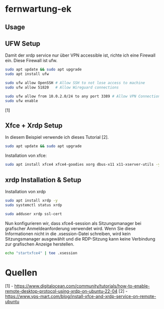 # fernwartung-ek

## Usage


## UFW Setup
 
Damit der xrdp service nur über VPN accessible ist, richte ich eine Firewall ein. Diese Firewall ist ufw.

```bash
sudo apt update && sudo apt upgrade
sudo apt install ufw
```

```bash
sudo ufw allow OpenSSH # Allow SSH to not lose access to machine
sudo ufw allow 51820   # Allow Wireguard connections

sudo ufw allow from 10.0.2.0/24 to any port 3389 # Allow VPN Connection
sudo ufw enable
```


[1]

## Xfce + Xrdp Setup
In diesem Beispiel verwende ich dieses Tutorial [2].

```bash
sudo apt update && sudo apt upgrade
```
Installation von xfce:

```bash
sudo apt install xfce4 xfce4-goodies xorg dbus-x11 x11-xserver-utils -y
```

## xrdp Installation & Setup
Installation von xrdp
```bash
sudo apt install xrdp -y
sudo systemctl status xrdp
```

```bash
sudo adduser xrdp ssl-cert
```

Nun konfigurieren wir, dass xfce4-session als Sitzungsmanager bei grafischer Anmeldeanforderung verwendet wird. Wenn Sie diese Informationen nicht in die .xsession-Datei schreiben, wird kein Sitzungsmanager ausgewählt und die RDP-Sitzung kann keine Verbindung zur grafischen Anzeige herstellen.

```bash
echo "startxfce4" | tee .xsession
```


# Quellen

[1] - https://www.digitalocean.com/community/tutorials/how-to-enable-remote-desktop-protocol-using-xrdp-on-ubuntu-22-04
[2] - https://www.vps-mart.com/blog/install-xfce-and-xrdp-service-on-remote-ubuntu